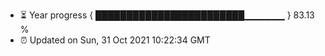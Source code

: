 - ⏳ Year progress { ████████████████████████▁▁▁▁▁▁ } 83.13 %
- ⏰ Updated on Sun, 31 Oct 2021 10:22:34 GMT

